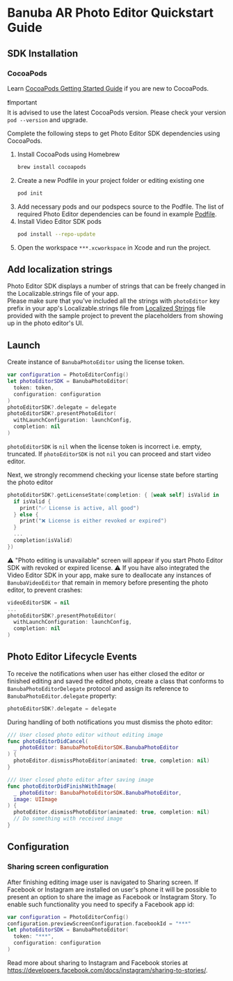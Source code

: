 # Banuba AR Photo Editor Quickstart Guide
## SDK Installation
### CocoaPods
Learn [CocoaPods Getting Started Guide](https://guides.cocoapods.org/using/getting-started.html) if you are new to CocoaPods.

❗️Important  
It is advised to use the latest CocoaPods version. Please check your version ```pod --version``` and upgrade.

Complete the following steps to get Photo Editor SDK dependencies using CocoaPods.
1. Install CocoaPods using Homebrew
   ```sh
   brew install cocoapods 
   ```
2. Create a new Podfile in your project folder or editing existing one
   ```sh
   pod init
   ```
3. Add necessary pods and our podspecs source to the Podfile. The list of required Photo Editor dependencies can be found in example [Podfile](../Example/Podfile).
4. Install Video Editor SDK pods
   ```sh
   pod install --repo-update
   ```
4. Open the workspace ```***.xcworkspace``` in Xcode and run the project.
## Add localization strings
Photo Editor SDK displays a number of strings that can be freely changed in the Localizable.strings file of your app.  
Please make sure that you've included all the strings with `photoEditor` key prefix in your app's Localizable.strings file from [Localized Strings](../Example/Example/en.lproj/Localizable.strings) file provided with the sample project to prevent the placeholders from showing up in the photo editor's UI.
## Launch
Create instance of ```BanubaPhotoEditor```  using the license token.
```swift
var configuration = PhotoEditorConfig()
let photoEditorSDK = BanubaPhotoEditor(
  token: token,
  configuration: configuration
)
photoEditorSDK?.delegate = delegate
photoEditorSDK?.presentPhotoEditor(
  withLaunchConfiguration: launchConfig,
  completion: nil
)

```
`photoEditorSDK` is `nil` when the license token is incorrect i.e. empty, truncated.
If `photoEditorSDK` is not `nil` you can proceed and start video editor.

Next, we strongly recommend checking your license state before starting the photo editor
```swift
photoEditorSDK?.getLicenseState(completion: { [weak self] isValid in
  if isValid {
	print("✅ License is active, all good")
  } else {
	print("❌ License is either revoked or expired")
  }
  ...
  completion(isValid)
})
```
⚠️ "Photo editing is unavailable" screen will appear if you start Photo Editor SDK with revoked or expired license.
⚠️ If you have also integrated the Video Editor SDK in your app, make sure to deallocate any instances of `BanubaVideoEditor` that remain in memory before presenting the photo editor, to prevent crashes:
```swift
videoEditorSDK = nil
...
photoEditorSDK?.presentPhotoEditor(
  withLaunchConfiguration: launchConfig,
  completion: nil
)
```
## Photo Editor Lifecycle Events
To receive the notifications when user has either closed the editor or finished editing and saved the edited photo, create a class that conforms to `BanubaPhotoEditorDelegate` protocol and assign its reference to `BanubaPhotoEditor.delegate` property:
```swift
photoEditorSDK?.delegate = delegate
```
During handling of both notifications you must dismiss the photo editor:
```swift
/// User closed photo editor without editing image
func photoEditorDidCancel(
  _ photoEditor: BanubaPhotoEditorSDK.BanubaPhotoEditor
) {
  photoEditor.dismissPhotoEditor(animated: true, completion: nil)
}

/// User closed photo editor after saving image
func photoEditorDidFinishWithImage(
  _ photoEditor: BanubaPhotoEditorSDK.BanubaPhotoEditor,
  image: UIImage
) {
  photoEditor.dismissPhotoEditor(animated: true, completion: nil)
  // Do something with received image
}
```
## Configuration
### Sharing screen configuration
After finishing editing image user is navigated to Sharing screen. If Facebook or Instagram are installed on user's phone it will be possible to present an option to share the image as Facebook or Instagram Story. To enable such functionality you need to specify a Facebook app id:
```swift
var configuration = PhotoEditorConfig() 
configuration.previewScreenConfiguration.facebookId = "***"
let photoEditorSDK = BanubaPhotoEditor(
  token: "***",
  configuration: configuration
)
```
Read more about sharing to Instagram and Facebook stories at https://developers.facebook.com/docs/instagram/sharing-to-stories/.